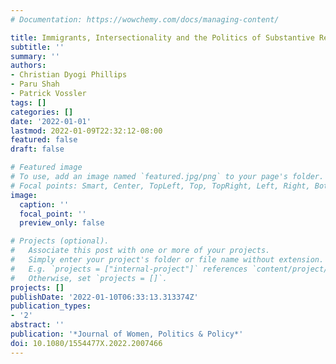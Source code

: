 ```yaml
---
# Documentation: https://wowchemy.com/docs/managing-content/

title: Immigrants, Intersectionality and the Politics of Substantive Representation
subtitle: ''
summary: ''
authors:
- Christian Dyogi Phillips
- Paru Shah
- Patrick Vossler
tags: []
categories: []
date: '2022-01-01'
lastmod: 2022-01-09T22:32:12-08:00
featured: false
draft: false

# Featured image
# To use, add an image named `featured.jpg/png` to your page's folder.
# Focal points: Smart, Center, TopLeft, Top, TopRight, Left, Right, BottomLeft, Bottom, BottomRight.
image:
  caption: ''
  focal_point: ''
  preview_only: false

# Projects (optional).
#   Associate this post with one or more of your projects.
#   Simply enter your project's folder or file name without extension.
#   E.g. `projects = ["internal-project"]` references `content/project/deep-learning/index.md`.
#   Otherwise, set `projects = []`.
projects: []
publishDate: '2022-01-10T06:33:13.313374Z'
publication_types:
- '2'
abstract: ''
publication: '*Journal of Women, Politics & Policy*'
doi: 10.1080/1554477X.2022.2007466
---
```

